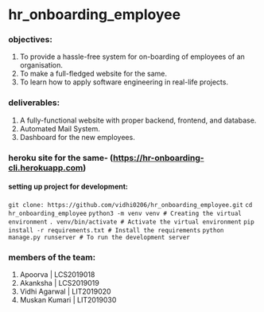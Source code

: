 # hr_onboarding_employee
### objectives:
1. To provide a hassle-free system for on-boarding of employees of an organisation.
2. To make a full-fledged website for the same.
3. To learn how to apply software engineering in real-life projects.
### deliverables:
1. A fully-functional website with proper backend, frontend, and database.
2. Automated Mail System.
3. Dashboard for the new employees.
### heroku site for the same- (https://hr-onboarding-cli.herokuapp.com)
#### setting up project for development:
`git clone: https://github.com/vidhi0206/hr_onboarding_employee.git`
`cd hr_onboarding_employee`
`python3 -m venv venv # Creating the virtual environment`
`. venv/bin/activate # Activate the virtual environment`
`pip install -r requirements.txt # Install the requirements`
`python manage.py runserver # To run the development server `

### members of the team:
1. Apoorva | LCS2019018
2. Akanksha | LCS2019019
3. Vidhi Agarwal | LIT2019020
4. Muskan Kumari | LIT2019030
